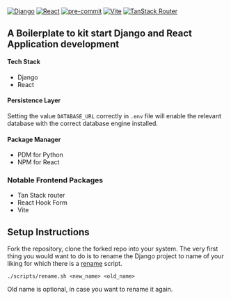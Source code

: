 #

[![Django](https://img.shields.io/badge/Django-5.1.6-brightgreen?logo=django)](https://www.djangoproject.com/)
[![React](https://img.shields.io/badge/React-18.0.0-blue?logo=react)](https://reactjs.org/)
[![pre-commit](https://img.shields.io/badge/pre--commit-enabled-brightgreen?logo=pre-commit)](https://github.com/pre-commit/pre-commit)
[![Vite](https://img.shields.io/badge/Vite-6.1.0-yellow)](https://vitejs.dev/)
[![TanStack Router](https://img.shields.io/badge/TanStack_Router-1.109.2-black)](https://tanstack.com/router)





## A Boilerplate to kit start Django and React Application development

#### Tech Stack 

- Django
- React

#### Persistence Layer

Setting the value `DATABASE_URL` correctly in `.env` file will enable the relevant database with the correct database engine installed.


#### Package Manager
- PDM for Python
- NPM for React


### Notable Frontend Packages
- Tan Stack router
- React Hook Form
- Vite

## Setup Instructions
Fork the repository, clone the forked repo into your system. 
The very first thing you would want to do is to rename the Django project to name of your liking for which there is a [rename](./scripts/rename.sh) script.

`./scripts/rename.sh <new_name> <old_name>`
 
Old name is optional, in case you want to rename it again.


